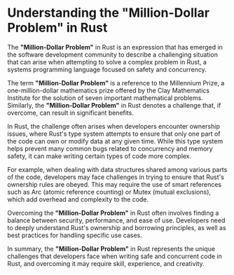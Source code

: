 # Understanding the "Million-Dollar Problem" in Rust

The **"Million-Dollar Problem"** in Rust is an expression that has emerged in the software development community to describe a challenging situation that can arise when attempting to solve a complex problem in Rust, a systems programming language focused on safety and concurrency.

The term **"Million-Dollar Problem"** is a reference to the Millennium Prize, a one-million-dollar mathematics prize offered by the Clay Mathematics Institute for the solution of seven important mathematical problems. Similarly, the **"Million-Dollar Problem"** in Rust denotes a challenge that, if overcome, can result in significant benefits.

In Rust, the challenge often arises when developers encounter ownership issues, where Rust's type system attempts to ensure that only one part of the code can own or modify data at any given time. While this type system helps prevent many common bugs related to concurrency and memory safety, it can make writing certain types of code more complex.

For example, when dealing with data structures shared among various parts of the code, developers may face challenges in trying to ensure that Rust's ownership rules are obeyed. This may require the use of smart references such as Arc (atomic reference counting) or Mutex (mutual exclusions), which add overhead and complexity to the code.

Overcoming the **"Million-Dollar Problem"** in Rust often involves finding a balance between security, performance, and ease of use. Developers need to deeply understand Rust's ownership and borrowing principles, as well as best practices for handling specific use cases.

In summary, the **"Million-Dollar Problem"** in Rust represents the unique challenges that developers face when writing safe and concurrent code in Rust, and overcoming it may require skill, experience, and creativity.
